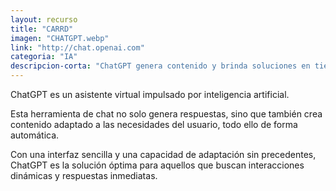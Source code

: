 ```yaml
---
layout: recurso
title: "CARRD"
imagen: "CHATGPT.webp"
link: "http://chat.openai.com"
categoria: "IA"
descripcion-corta: "ChatGPT genera contenido y brinda soluciones en tiempo real."
---
```


ChatGPT es un asistente virtual impulsado por inteligencia artificial.

Esta herramienta de chat no solo genera respuestas, sino que también crea contenido adaptado a las necesidades del usuario, todo ello de forma automática. 

Con una interfaz sencilla y una capacidad de adaptación sin precedentes, ChatGPT es la solución óptima para aquellos que buscan interacciones dinámicas y respuestas inmediatas.